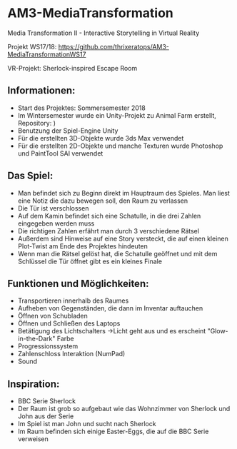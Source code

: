 # AM3-MediaTransformation
Media Transformation II - Interactive Storytelling in Virtual Reality

Projekt WS17/18: https://github.com/thrixeratops/AM3-MediaTransformationWS17

VR-Projekt: Sherlock-inspired Escape Room

## Informationen:  
- Start des Projektes: Sommersemester 2018
- Im Wintersemester wurde ein Unity-Projekt zu Animal Farm erstellt, Repository: )
- Benutzung der Spiel-Engine Unity
- Für die erstellten 3D-Objekte wurde 3ds Max verwendet
- Für die erstellten 2D-Objekte und manche Texturen wurde Photoshop und PaintTool SAI verwendet
                
## Das Spiel:      
- Man befindet sich zu Beginn direkt im Hauptraum des Spieles. Man liest eine Notiz die dazu bewegen soll, den Raum zu verlassen
- Die Tür ist verschlossen
- Auf dem Kamin befindet sich eine Schatulle, in die drei Zahlen eingegeben werden muss
- Die richtigen Zahlen erfährt man durch 3 verschiedene Rätsel
- Außerdem sind Hinweise auf eine Story versteckt, die auf einen kleinen Plot-Twist am Ende des Projektes hindeuten
- Wenn man die Rätsel gelöst hat, die Schatulle geöffnet und mit dem Schlüssel die Tür öffnet gibt es ein kleines Finale
                
## Funktionen und Möglichkeiten:
- Transportieren innerhalb des Raumes
- Aufheben von Gegenständen, die dann im Inventar auftauchen
- Öffnen von Schubladen
- Öffnen und Schließen des Laptops
- Betätigung des Lichtschalters ->Licht geht aus und es erscheint "Glow-in-the-Dark" Farbe
- Progressionssystem
- Zahlenschloss Interaktion (NumPad)
- Sound
                
## Inspiration:    
- BBC Serie Sherlock
- Der Raum ist grob so aufgebaut wie das Wohnzimmer von Sherlock und John aus der Serie
- Im Spiel ist man John und sucht nach Sherlock
- Im Raum befinden sich einige Easter-Eggs, die auf die BBC Serie verweisen
